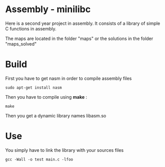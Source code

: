 # Assembly - minilibc

Here is a second year project in assembly. It consists of a library of simple C functions in assembly.

The maps are located in the folder "maps" or the solutions in the folder "maps_solved"
# Build

First you have to get nasm in order to compile assembly files
```
sudo apt-get install nasm
```
Then you have to compile using **make** :
```
make
```
Then you get a dynamic library names libasm.so


# Use

You simply have to link the library with your sources files
```
gcc -Wall -o test main.c -lfoo
```

